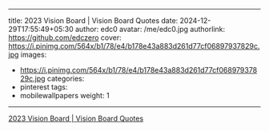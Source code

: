 
---
title: 2023 Vision Board | Vision Board Quotes
date: 2024-12-29T17:55:49+05:30
author: edc0
avatar: /me/edc0.jpg
authorlink: https://github.com/edczero
cover: https://i.pinimg.com/564x/b1/78/e4/b178e43a883d261d77cf06897937829c.jpg
images:
   - https://i.pinimg.com/564x/b1/78/e4/b178e43a883d261d77cf06897937829c.jpg
categories:
  - pinterest
tags:
  - mobilewallpapers
weight: 1
---

<!--more-->

[2023 Vision Board | Vision Board Quotes](https://in.pinterest.com/pin/91901648640008064/)

	